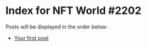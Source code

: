 # Index for NFT World #2202
Posts will be displayed in the order below:

- [Your first post](./001-first.md)

